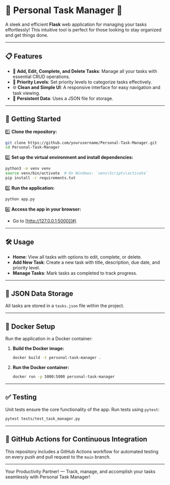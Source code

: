
# 🌟 Personal Task Manager 🌟

A sleek and efficient **Flask** web application for managing your tasks effortlessly! This intuitive tool is perfect for those looking to stay organized and get things done.

---

## 📋 Features

- 📝 **Add, Edit, Complete, and Delete Tasks**: Manage all your tasks with essential CRUD operations.
- 🎯 **Priority Levels**: Set priority levels to categorize tasks effectively.
- 🌐 **Clean and Simple UI**: A responsive interface for easy navigation and task viewing.
- 💾 **Persistent Data**: Uses a JSON file for storage.

---

## 🚀 Getting Started

1️⃣ **Clone the repository:**
```bash
git clone https://github.com/yourusername/Personal-Task-Manager.git
cd Personal-Task-Manager
```

2️⃣ **Set up the virtual environment and install dependencies:**
```bash
python3 -m venv venv
source venv/bin/activate  # On Windows: `venv\Scripts\activate`
pip install -r requirements.txt
```

3️⃣ **Run the application:**
```bash
python app.py
```

4️⃣ **Access the app in your browser:**
   - Go to [http://127.0.0.1:5000](#)

---

## 🛠️ Usage

- **Home**: View all tasks with options to edit, complete, or delete.
- **Add New Task**: Create a new task with title, description, due date, and priority level.
- **Manage Tasks**: Mark tasks as completed to track progress.

---

## 📂 JSON Data Storage

All tasks are stored in a `tasks.json` file within the project.

---

## 🐳 Docker Setup

Run the application in a Docker container:

1. **Build the Docker image:**
   ```bash
   docker build -t personal-task-manager .
   ```

2. **Run the Docker container:**
   ```bash
   docker run -p 5000:5000 personal-task-manager
   ```

---

## ✅ Testing

Unit tests ensure the core functionality of the app. Run tests using `pytest`:

```bash
pytest tests/test_task_manager.py
```

---

## 🔄 GitHub Actions for Continuous Integration

This repository includes a GitHub Actions workflow for automated testing on every push and pull request to the `main` branch. 

---

Your Productivity Partner! — Track, manage, and accomplish your tasks seamlessly with Personal Task Manager!
